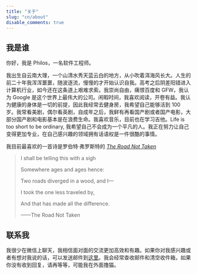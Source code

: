 ```yaml
---
title: "关于"
slug: "cn/about"
disable_comments: true
---
```


## 我是谁

你好，我是 Philos，一名软件工程师。

我出生自云南大理，一个山清水秀天蓝云白的地方，从小吹着洱海风长大。人生的前二十年我浑浑噩噩，随波逐流，慢慢的才开始认识自我。高考之后阴差阳错进入计算机行业，如今还在这条道上艰难求索。我崇尚自由，痛恨百度和 GFW，我认为 Google 是这个世界上最伟大的公司。闲暇时间，我喜欢阅读，开卷有益。我认为健康的身体是一切的前提，因此我经常去健身房，我希望自己能够活到 100 岁。我常看美剧，偶尔看英剧，自成年之后，我鲜有再看国产剧或者国产电影，大部分国产剧和电影基本是在浪费生命。我喜欢音乐，目前也在学习吉他。Life is too short to be ordinary, 我希望自己不会成为一个平凡的人。我正在努力让自己变得更加专业，在自己感兴趣的领域拥有话语权是一件很酷的事情。

我目前最喜欢的一首诗是罗伯特·弗罗斯特的 *[The Road Not Taken](https://www.poetryfoundation.org/poems/44272/the-road-not-taken)*
> I shall be telling this with a sigh
> 
> Somewhere ages and ages hence:
> 
> Two roads diverged in a wood, and I—
> 
> I took the one less traveled by,
> 
> And that has made all the difference.
>	  	
> ——The Road Not Taken


## 联系我

我很少在微信上聊天，我相信面对面的交流更加高效和有趣。如果你对我感兴趣或者有想对我说的话，可以发送邮件到[这里](https://mail.google.com/mail/?view=cm&fs=1&to=reallinchao.zh@gmail.com)。我会经常查收邮件和清空收件箱，如果你没有收到回复，请再等等，可能我在外面撸猫。


